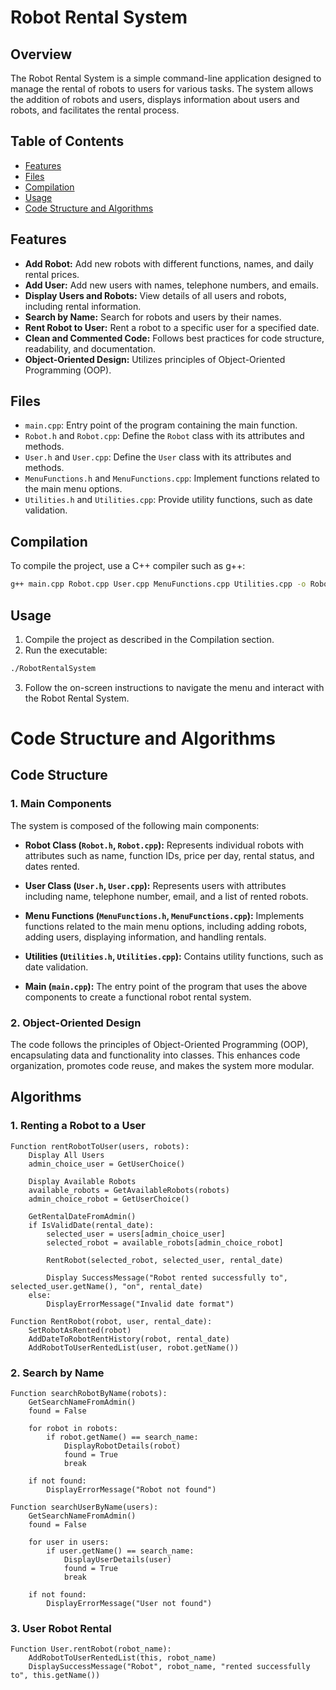 # Robot Rental System

## Overview

The Robot Rental System is a simple command-line application designed to manage the rental of robots to users for various tasks. The system allows the addition of robots and users, displays information about users and robots, and facilitates the rental process.

## Table of Contents

- [Features](#features)
- [Files](#files)
- [Compilation](#compilation)
- [Usage](#usage)
- [Code Structure and Algorithms](#code-structure-and-algorithms)

## Features

- **Add Robot:** Add new robots with different functions, names, and daily rental prices.
- **Add User:** Add new users with names, telephone numbers, and emails.
- **Display Users and Robots:** View details of all users and robots, including rental information.
- **Search by Name:** Search for robots and users by their names.
- **Rent Robot to User:** Rent a robot to a specific user for a specified date.
- **Clean and Commented Code:** Follows best practices for code structure, readability, and documentation.
- **Object-Oriented Design:** Utilizes principles of Object-Oriented Programming (OOP).

## Files

- `main.cpp`: Entry point of the program containing the main function.
- `Robot.h` and `Robot.cpp`: Define the `Robot` class with its attributes and methods.
- `User.h` and `User.cpp`: Define the `User` class with its attributes and methods.
- `MenuFunctions.h` and `MenuFunctions.cpp`: Implement functions related to the main menu options.
- `Utilities.h` and `Utilities.cpp`: Provide utility functions, such as date validation.

## Compilation

To compile the project, use a C++ compiler such as g++:

```bash
g++ main.cpp Robot.cpp User.cpp MenuFunctions.cpp Utilities.cpp -o RobotRentalSystem
```

## Usage

1. Compile the project as described in the Compilation section.
2. Run the executable:

```bash
./RobotRentalSystem
```

3. Follow the on-screen instructions to navigate the menu and interact with the Robot Rental System.

# Code Structure and Algorithms

## Code Structure

### 1. Main Components

The system is composed of the following main components:

- **Robot Class (`Robot.h`, `Robot.cpp`):** Represents individual robots with attributes such as name, function IDs, price per day, rental status, and dates rented.

- **User Class (`User.h`, `User.cpp`):** Represents users with attributes including name, telephone number, email, and a list of rented robots.

- **Menu Functions (`MenuFunctions.h`, `MenuFunctions.cpp`):** Implements functions related to the main menu options, including adding robots, adding users, displaying information, and handling rentals.

- **Utilities (`Utilities.h`, `Utilities.cpp`):** Contains utility functions, such as date validation.

- **Main (`main.cpp`):** The entry point of the program that uses the above components to create a functional robot rental system.

### 2. Object-Oriented Design

The code follows the principles of Object-Oriented Programming (OOP), encapsulating data and functionality into classes. This enhances code organization, promotes code reuse, and makes the system more modular.

## Algorithms

### 1. Renting a Robot to a User

```plaintext
Function rentRobotToUser(users, robots):
    Display All Users
    admin_choice_user = GetUserChoice()

    Display Available Robots
    available_robots = GetAvailableRobots(robots)
    admin_choice_robot = GetUserChoice()

    GetRentalDateFromAdmin()
    if IsValidDate(rental_date):
        selected_user = users[admin_choice_user]
        selected_robot = available_robots[admin_choice_robot]

        RentRobot(selected_robot, selected_user, rental_date)

        Display SuccessMessage("Robot rented successfully to", selected_user.getName(), "on", rental_date)
    else:
        DisplayErrorMessage("Invalid date format")

Function RentRobot(robot, user, rental_date):
    SetRobotAsRented(robot)
    AddDateToRobotRentHistory(robot, rental_date)
    AddRobotToUserRentedList(user, robot.getName())
```

### 2. Search by Name

```plaintext
Function searchRobotByName(robots):
    GetSearchNameFromAdmin()
    found = False

    for robot in robots:
        if robot.getName() == search_name:
            DisplayRobotDetails(robot)
            found = True
            break

    if not found:
        DisplayErrorMessage("Robot not found")

Function searchUserByName(users):
    GetSearchNameFromAdmin()
    found = False

    for user in users:
        if user.getName() == search_name:
            DisplayUserDetails(user)
            found = True
            break

    if not found:
        DisplayErrorMessage("User not found")
```

### 3. User Robot Rental

```plaintext
Function User.rentRobot(robot_name):
    AddRobotToUserRentedList(this, robot_name)
    DisplaySuccessMessage("Robot", robot_name, "rented successfully to", this.getName())
```
